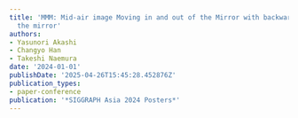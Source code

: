 ```yaml
---
title: 'MMM: Mid-air image Moving in and out of the Mirror with backward glance in
  the mirror'
authors:
- Yasunori Akashi
- Changyo Han
- Takeshi Naemura
date: '2024-01-01'
publishDate: '2025-04-26T15:45:28.452876Z'
publication_types:
- paper-conference
publication: '*SIGGRAPH Asia 2024 Posters*'
---
```

